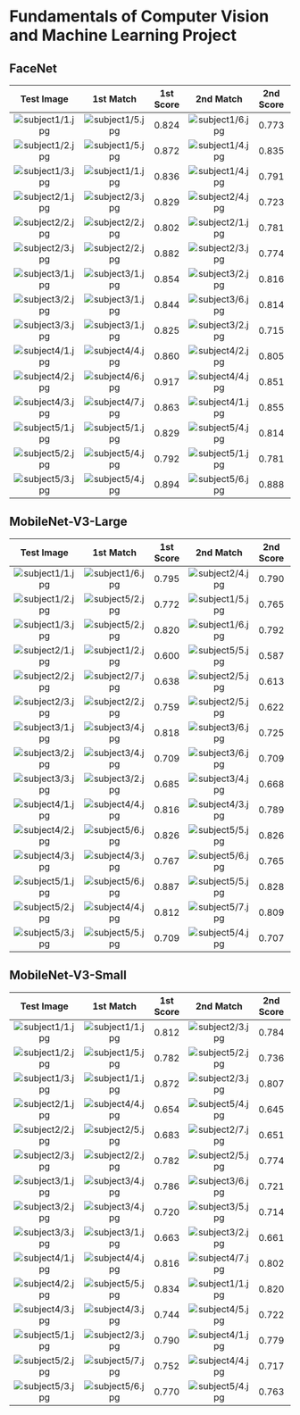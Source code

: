 # Fundamentals of Computer Vision and Machine Learning Project

## FaceNet

|                   Test Image                   |                      1st Match                      | 1st Score |                      2nd Match                      | 2nd Score |                      3rd Match                      | 3rd Score |
|:----------------------------------------------:|:---------------------------------------------------:|:---------:|:---------------------------------------------------:|:---------:|:---------------------------------------------------:|:---------:|
| ![subject1/1.jpg](dataset/test/subject1/1.jpg) | ![subject1/5.jpg](dataset/reference/subject1/5.jpg) |   0.824   | ![subject1/6.jpg](dataset/reference/subject1/6.jpg) |   0.773   | ![subject1/3.jpg](dataset/reference/subject1/3.jpg) |   0.772   |
| ![subject1/2.jpg](dataset/test/subject1/2.jpg) | ![subject1/5.jpg](dataset/reference/subject1/5.jpg) |   0.872   | ![subject1/4.jpg](dataset/reference/subject1/4.jpg) |   0.835   | ![subject1/2.jpg](dataset/reference/subject1/2.jpg) |   0.807   |
| ![subject1/3.jpg](dataset/test/subject1/3.jpg) | ![subject1/1.jpg](dataset/reference/subject1/1.jpg) |   0.836   | ![subject1/4.jpg](dataset/reference/subject1/4.jpg) |   0.791   | ![subject1/3.jpg](dataset/reference/subject1/3.jpg) |   0.708   |
| ![subject2/1.jpg](dataset/test/subject2/1.jpg) | ![subject2/3.jpg](dataset/reference/subject2/3.jpg) |   0.829   | ![subject2/4.jpg](dataset/reference/subject2/4.jpg) |   0.723   | ![subject2/6.jpg](dataset/reference/subject2/6.jpg) |   0.696   |
| ![subject2/2.jpg](dataset/test/subject2/2.jpg) | ![subject2/2.jpg](dataset/reference/subject2/2.jpg) |   0.802   | ![subject2/1.jpg](dataset/reference/subject2/1.jpg) |   0.781   | ![subject2/7.jpg](dataset/reference/subject2/7.jpg) |   0.766   |
| ![subject2/3.jpg](dataset/test/subject2/3.jpg) | ![subject2/2.jpg](dataset/reference/subject2/2.jpg) |   0.882   | ![subject2/3.jpg](dataset/reference/subject2/3.jpg) |   0.774   | ![subject2/1.jpg](dataset/reference/subject2/1.jpg) |   0.762   |
| ![subject3/1.jpg](dataset/test/subject3/1.jpg) | ![subject3/1.jpg](dataset/reference/subject3/1.jpg) |   0.854   | ![subject3/2.jpg](dataset/reference/subject3/2.jpg) |   0.816   | ![subject3/4.jpg](dataset/reference/subject3/4.jpg) |   0.803   |
| ![subject3/2.jpg](dataset/test/subject3/2.jpg) | ![subject3/1.jpg](dataset/reference/subject3/1.jpg) |   0.844   | ![subject3/6.jpg](dataset/reference/subject3/6.jpg) |   0.814   | ![subject3/3.jpg](dataset/reference/subject3/3.jpg) |   0.773   |
| ![subject3/3.jpg](dataset/test/subject3/3.jpg) | ![subject3/1.jpg](dataset/reference/subject3/1.jpg) |   0.825   | ![subject3/2.jpg](dataset/reference/subject3/2.jpg) |   0.715   | ![subject3/3.jpg](dataset/reference/subject3/3.jpg) |   0.681   |
| ![subject4/1.jpg](dataset/test/subject4/1.jpg) | ![subject4/4.jpg](dataset/reference/subject4/4.jpg) |   0.860   | ![subject4/2.jpg](dataset/reference/subject4/2.jpg) |   0.805   | ![subject4/1.jpg](dataset/reference/subject4/1.jpg) |   0.790   |
| ![subject4/2.jpg](dataset/test/subject4/2.jpg) | ![subject4/6.jpg](dataset/reference/subject4/6.jpg) |   0.917   | ![subject4/4.jpg](dataset/reference/subject4/4.jpg) |   0.851   | ![subject4/2.jpg](dataset/reference/subject4/2.jpg) |   0.817   |
| ![subject4/3.jpg](dataset/test/subject4/3.jpg) | ![subject4/7.jpg](dataset/reference/subject4/7.jpg) |   0.863   | ![subject4/1.jpg](dataset/reference/subject4/1.jpg) |   0.855   | ![subject4/4.jpg](dataset/reference/subject4/4.jpg) |   0.844   |
| ![subject5/1.jpg](dataset/test/subject5/1.jpg) | ![subject5/1.jpg](dataset/reference/subject5/1.jpg) |   0.829   | ![subject5/4.jpg](dataset/reference/subject5/4.jpg) |   0.814   | ![subject5/5.jpg](dataset/reference/subject5/5.jpg) |   0.792   |
| ![subject5/2.jpg](dataset/test/subject5/2.jpg) | ![subject5/4.jpg](dataset/reference/subject5/4.jpg) |   0.792   | ![subject5/1.jpg](dataset/reference/subject5/1.jpg) |   0.781   | ![subject5/6.jpg](dataset/reference/subject5/6.jpg) |   0.762   |
| ![subject5/3.jpg](dataset/test/subject5/3.jpg) | ![subject5/4.jpg](dataset/reference/subject5/4.jpg) |   0.894   | ![subject5/6.jpg](dataset/reference/subject5/6.jpg) |   0.888   | ![subject5/5.jpg](dataset/reference/subject5/5.jpg) |   0.825   |

## MobileNet-V3-Large

|                   Test Image                   |                      1st Match                      | 1st Score |                      2nd Match                      | 2nd Score |                      3rd Match                      | 3rd Score |
|:----------------------------------------------:|:---------------------------------------------------:|:---------:|:---------------------------------------------------:|:---------:|:---------------------------------------------------:|:---------:|
| ![subject1/1.jpg](dataset/test/subject1/1.jpg) | ![subject1/6.jpg](dataset/reference/subject1/6.jpg) |   0.795   | ![subject2/4.jpg](dataset/reference/subject2/4.jpg) |   0.790   | ![subject1/2.jpg](dataset/reference/subject1/2.jpg) |   0.783   |
| ![subject1/2.jpg](dataset/test/subject1/2.jpg) | ![subject5/2.jpg](dataset/reference/subject5/2.jpg) |   0.772   | ![subject1/5.jpg](dataset/reference/subject1/5.jpg) |   0.765   | ![subject1/6.jpg](dataset/reference/subject1/6.jpg) |   0.762   |
| ![subject1/3.jpg](dataset/test/subject1/3.jpg) | ![subject5/2.jpg](dataset/reference/subject5/2.jpg) |   0.820   | ![subject1/6.jpg](dataset/reference/subject1/6.jpg) |   0.792   | ![subject2/3.jpg](dataset/reference/subject2/3.jpg) |   0.776   |
| ![subject2/1.jpg](dataset/test/subject2/1.jpg) | ![subject1/2.jpg](dataset/reference/subject1/2.jpg) |   0.600   | ![subject5/5.jpg](dataset/reference/subject5/5.jpg) |   0.587   | ![subject5/6.jpg](dataset/reference/subject5/6.jpg) |   0.585   |
| ![subject2/2.jpg](dataset/test/subject2/2.jpg) | ![subject2/7.jpg](dataset/reference/subject2/7.jpg) |   0.638   | ![subject2/5.jpg](dataset/reference/subject2/5.jpg) |   0.613   | ![subject2/2.jpg](dataset/reference/subject2/2.jpg) |   0.528   |
| ![subject2/3.jpg](dataset/test/subject2/3.jpg) | ![subject2/2.jpg](dataset/reference/subject2/2.jpg) |   0.759   | ![subject2/5.jpg](dataset/reference/subject2/5.jpg) |   0.622   | ![subject2/1.jpg](dataset/reference/subject2/1.jpg) |   0.620   |
| ![subject3/1.jpg](dataset/test/subject3/1.jpg) | ![subject3/4.jpg](dataset/reference/subject3/4.jpg) |   0.818   | ![subject3/6.jpg](dataset/reference/subject3/6.jpg) |   0.725   | ![subject3/1.jpg](dataset/reference/subject3/1.jpg) |   0.638   |
| ![subject3/2.jpg](dataset/test/subject3/2.jpg) | ![subject3/4.jpg](dataset/reference/subject3/4.jpg) |   0.709   | ![subject3/6.jpg](dataset/reference/subject3/6.jpg) |   0.709   | ![subject3/1.jpg](dataset/reference/subject3/1.jpg) |   0.674   |
| ![subject3/3.jpg](dataset/test/subject3/3.jpg) | ![subject3/2.jpg](dataset/reference/subject3/2.jpg) |   0.685   | ![subject3/4.jpg](dataset/reference/subject3/4.jpg) |   0.668   | ![subject3/6.jpg](dataset/reference/subject3/6.jpg) |   0.600   |
| ![subject4/1.jpg](dataset/test/subject4/1.jpg) | ![subject4/4.jpg](dataset/reference/subject4/4.jpg) |   0.816   | ![subject4/3.jpg](dataset/reference/subject4/3.jpg) |   0.789   | ![subject5/6.jpg](dataset/reference/subject5/6.jpg) |   0.783   |
| ![subject4/2.jpg](dataset/test/subject4/2.jpg) | ![subject5/6.jpg](dataset/reference/subject5/6.jpg) |   0.826   | ![subject5/5.jpg](dataset/reference/subject5/5.jpg) |   0.826   | ![subject4/4.jpg](dataset/reference/subject4/4.jpg) |   0.808   |
| ![subject4/3.jpg](dataset/test/subject4/3.jpg) | ![subject4/3.jpg](dataset/reference/subject4/3.jpg) |   0.767   | ![subject5/6.jpg](dataset/reference/subject5/6.jpg) |   0.765   | ![subject4/5.jpg](dataset/reference/subject4/5.jpg) |   0.723   |
| ![subject5/1.jpg](dataset/test/subject5/1.jpg) | ![subject5/6.jpg](dataset/reference/subject5/6.jpg) |   0.887   | ![subject5/5.jpg](dataset/reference/subject5/5.jpg) |   0.828   | ![subject4/1.jpg](dataset/reference/subject4/1.jpg) |   0.820   |
| ![subject5/2.jpg](dataset/test/subject5/2.jpg) | ![subject4/4.jpg](dataset/reference/subject4/4.jpg) |   0.812   | ![subject5/7.jpg](dataset/reference/subject5/7.jpg) |   0.809   | ![subject4/3.jpg](dataset/reference/subject4/3.jpg) |   0.772   |
| ![subject5/3.jpg](dataset/test/subject5/3.jpg) | ![subject5/5.jpg](dataset/reference/subject5/5.jpg) |   0.709   | ![subject5/4.jpg](dataset/reference/subject5/4.jpg) |   0.707   | ![subject5/6.jpg](dataset/reference/subject5/6.jpg) |   0.646   |

## MobileNet-V3-Small

|                   Test Image                   |                      1st Match                      | 1st Score |                      2nd Match                      | 2nd Score |                      3rd Match                      | 3rd Score |
|:----------------------------------------------:|:---------------------------------------------------:|:---------:|:---------------------------------------------------:|:---------:|:---------------------------------------------------:|:---------:|
| ![subject1/1.jpg](dataset/test/subject1/1.jpg) | ![subject1/1.jpg](dataset/reference/subject1/1.jpg) |   0.812   | ![subject2/3.jpg](dataset/reference/subject2/3.jpg) |   0.784   | ![subject2/4.jpg](dataset/reference/subject2/4.jpg) |   0.774   |
| ![subject1/2.jpg](dataset/test/subject1/2.jpg) | ![subject1/5.jpg](dataset/reference/subject1/5.jpg) |   0.782   | ![subject5/2.jpg](dataset/reference/subject5/2.jpg) |   0.736   | ![subject2/3.jpg](dataset/reference/subject2/3.jpg) |   0.695   |
| ![subject1/3.jpg](dataset/test/subject1/3.jpg) | ![subject1/1.jpg](dataset/reference/subject1/1.jpg) |   0.872   | ![subject2/3.jpg](dataset/reference/subject2/3.jpg) |   0.807   | ![subject5/7.jpg](dataset/reference/subject5/7.jpg) |   0.776   |
| ![subject2/1.jpg](dataset/test/subject2/1.jpg) | ![subject4/4.jpg](dataset/reference/subject4/4.jpg) |   0.654   | ![subject5/4.jpg](dataset/reference/subject5/4.jpg) |   0.645   | ![subject5/6.jpg](dataset/reference/subject5/6.jpg) |   0.638   |
| ![subject2/2.jpg](dataset/test/subject2/2.jpg) | ![subject2/5.jpg](dataset/reference/subject2/5.jpg) |   0.683   | ![subject2/7.jpg](dataset/reference/subject2/7.jpg) |   0.651   | ![subject2/2.jpg](dataset/reference/subject2/2.jpg) |   0.574   |
| ![subject2/3.jpg](dataset/test/subject2/3.jpg) | ![subject2/2.jpg](dataset/reference/subject2/2.jpg) |   0.782   | ![subject2/5.jpg](dataset/reference/subject2/5.jpg) |   0.774   | ![subject5/6.jpg](dataset/reference/subject5/6.jpg) |   0.607   |
| ![subject3/1.jpg](dataset/test/subject3/1.jpg) | ![subject3/4.jpg](dataset/reference/subject3/4.jpg) |   0.786   | ![subject3/6.jpg](dataset/reference/subject3/6.jpg) |   0.721   | ![subject3/1.jpg](dataset/reference/subject3/1.jpg) |   0.680   |
| ![subject3/2.jpg](dataset/test/subject3/2.jpg) | ![subject3/4.jpg](dataset/reference/subject3/4.jpg) |   0.720   | ![subject3/5.jpg](dataset/reference/subject3/5.jpg) |   0.714   | ![subject3/1.jpg](dataset/reference/subject3/1.jpg) |   0.692   |
| ![subject3/3.jpg](dataset/test/subject3/3.jpg) | ![subject3/1.jpg](dataset/reference/subject3/1.jpg) |   0.663   | ![subject3/2.jpg](dataset/reference/subject3/2.jpg) |   0.661   | ![subject3/4.jpg](dataset/reference/subject3/4.jpg) |   0.657   |
| ![subject4/1.jpg](dataset/test/subject4/1.jpg) | ![subject4/4.jpg](dataset/reference/subject4/4.jpg) |   0.816   | ![subject4/7.jpg](dataset/reference/subject4/7.jpg) |   0.802   | ![subject5/6.jpg](dataset/reference/subject5/6.jpg) |   0.794   |
| ![subject4/2.jpg](dataset/test/subject4/2.jpg) | ![subject5/5.jpg](dataset/reference/subject5/5.jpg) |   0.834   | ![subject1/1.jpg](dataset/reference/subject1/1.jpg) |   0.820   | ![subject4/4.jpg](dataset/reference/subject4/4.jpg) |   0.819   |
| ![subject4/3.jpg](dataset/test/subject4/3.jpg) | ![subject4/3.jpg](dataset/reference/subject4/3.jpg) |   0.744   | ![subject4/5.jpg](dataset/reference/subject4/5.jpg) |   0.722   | ![subject4/2.jpg](dataset/reference/subject4/2.jpg) |   0.714   |
| ![subject5/1.jpg](dataset/test/subject5/1.jpg) | ![subject2/3.jpg](dataset/reference/subject2/3.jpg) |   0.790   | ![subject4/1.jpg](dataset/reference/subject4/1.jpg) |   0.779   | ![subject5/6.jpg](dataset/reference/subject5/6.jpg) |   0.778   |
| ![subject5/2.jpg](dataset/test/subject5/2.jpg) | ![subject5/7.jpg](dataset/reference/subject5/7.jpg) |   0.752   | ![subject4/4.jpg](dataset/reference/subject4/4.jpg) |   0.717   | ![subject5/6.jpg](dataset/reference/subject5/6.jpg) |   0.679   |
| ![subject5/3.jpg](dataset/test/subject5/3.jpg) | ![subject5/6.jpg](dataset/reference/subject5/6.jpg) |   0.770   | ![subject5/4.jpg](dataset/reference/subject5/4.jpg) |   0.763   | ![subject5/5.jpg](dataset/reference/subject5/5.jpg) |   0.758   |